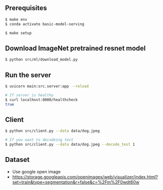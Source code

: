 ## Prerequisites
```bash
$ make env
$ conda activate basic-model-serving

$ make setup
```

## Download ImageNet pretrained resnet model
```bash
$ python src/ml/download_model.py
```

## Run the server
```bash
$ uvicorn main:src.server:app --reload

# If server is healthy
$ curl localhost:8000/healthcheck
true
```

## Client
```bash
$ python src/client.py --data data/dog.jpeg

# If you want to decodeing test
$ python src/client.py --data data/dog.jpeg --decode_test 1
```


## Dataset
- Use google open image
- https://storage.googleapis.com/openimages/web/visualizer/index.html?set=train&type=segmentation&r=false&c=%2Fm%2F0wdt60w
